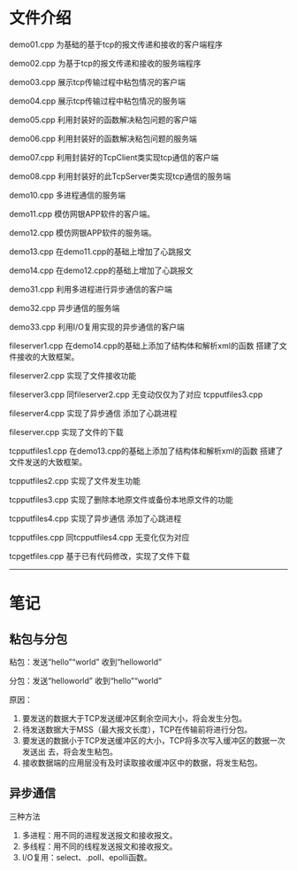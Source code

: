 # 文件介绍
demo01.cpp 为基础的基于tcp的报文传递和接收的客户端程序

demo02.cpp 为基于tcp的报文传递和接收的服务端程序

demo03.cpp 展示tcp传输过程中粘包情况的客户端

demo04.cpp 展示tcp传输过程中粘包情况的服务端

demo05.cpp 利用封装好的函数解决粘包问题的客户端

demo06.cpp 利用封装好的函数解决粘包问题的服务端

demo07.cpp 利用封装好的TcpClient类实现tcp通信的客户端

demo08.cpp 利用封装好的此TcpServer类实现tcp通信的服务端

demo10.cpp 多进程通信的服务端

demo11.cpp 模仿网银APP软件的客户端。

demo12.cpp 模仿网银APP软件的服务端。

demo13.cpp 在demo11.cpp的基础上增加了心跳报文

demo14.cpp 在demo12.cpp的基础上增加了心跳报文

demo31.cpp 利用多进程进行异步通信的客户端

demo32.cpp 异步通信的服务端

demo33.cpp 利用I/O复用实现的异步通信的客户端

fileserver1.cpp 在demo14.cpp的基础上添加了结构体和解析xml的函数 搭建了文件接收的大致框架。

fileserver2.cpp 实现了文件接收功能

fileserver3.cpp 同fileserver2.cpp 无变动仅仅为了对应 tcpputfiles3.cpp

fileserver4.cpp 实现了异步通信 添加了心跳进程

fileserver.cpp 实现了文件的下载

tcpputfiles1.cpp 在demo13.cpp的基础上添加了结构体和解析xml的函数 搭建了文件发送的大致框架。

tcpputfiles2.cpp 实现了文件发生功能

tcpputfiles3.cpp 实现了删除本地原文件或备份本地原文件的功能

tcpputfiles4.cpp 实现了异步通信 添加了心跳进程

tcpputfiles.cpp 同tcpputfiles4.cpp 无变化仅为对应

tcpgetfiles.cpp 基于已有代码修改，实现了文件下载

---
# 笔记
## 粘包与分包
粘包：发送“hello”“world” 收到“helloworld”

分包：发送“helloworld” 收到“hello”“world”

原因：

1. 要发送的数据大于TCP发送缓冲区剩余空间大小，将会发生分包。
2. 待发送数据大于MSS（最大报文长度），TCP在传输前将进行分包。
3. 要发送的数据小于TCP发送缓冲区的大小，TCP将多次写入缓冲区的数据一次发送出 去，将会发生粘包。
4. 接收数据端的应用层没有及时读取接收缓冲区中的数据，将发生粘包。

## 异步通信
三种方法
1. 多进程：用不同的进程发送报文和接收报文。
2. 多线程：用不同的线程发送报文和接收报文。
3. l/O复用：select、.poll、epolli函数。
